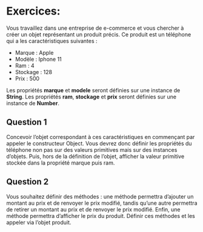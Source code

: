 # Exercices:

Vous travaillez dans une entreprise de e-commerce et vous chercher à créer un objet représentant un produit précis. Ce produit est un téléphone qui a les caractéristiques suivantes :

- Marque : Apple
- Modèle : Iphone 11
- Ram : 4
- Stockage : 128
- Prix : 500

Les propriétés **marque** et **modele** seront définies sur une instance de **String**. Les propriétés **ram**, **stockage** et **prix** seront définies sur une instance de **Number**.

## Question 1

Concevoir l’objet correspondant à ces caractéristiques en commençant par appeler le constructeur Object. Vous devrez donc définir les propriétés du téléphone non pas sur des valeurs primitives mais sur des instances d’objets. Puis, hors de la définition de l’objet, afficher la valeur primitive stockée dans la propriété marque puis ram.

## Question 2

Vous souhaitez définir des méthodes : une méthode permettra d’ajouter un montant au prix et de renvoyer le prix modifié, tandis qu’une autre permettra de retirer un montant au prix et de renvoyer le prix modifié. Enfin, une méthode permettra d’afficher le prix du produit. Définir ces méthodes et les appeler via l’objet produit.
